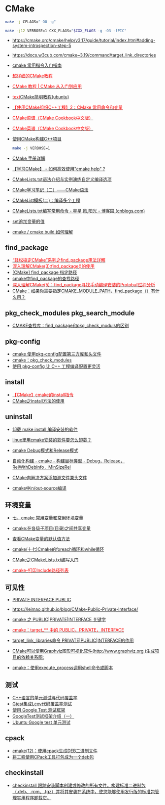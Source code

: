# CMake

```bash
make -j CFLAGS="-O0 -g"
```

```bash
make -j12 VERBOSE=1 CXX_FLAGS="$CXX_FLAGS -g -O3 -fPIC"
```

- <https://cmake.org/cmake/help/v3.17/guide/tutorial/index.html#adding-system-introspection-step-5>

- <https://docs.w3cub.com/cmake~3.19/command/target_link_directories>

- [cmake 常用指令入门指南](https://www.cnblogs.com/yinheyi/p/14968494.html)
- [<font color=Red>超详细的CMake教程</font>](https://www.cnblogs.com/ybqjymy/p/13409050.html)
- [<font color=Red>CMake 教程 | CMake 从入门到应用</font>](https://aiden-dong.github.io/2019/07/20/CMake%E6%95%99%E7%A8%8B%E4%B9%8BCMake%E4%BB%8E%E5%85%A5%E9%97%A8%E5%88%B0%E5%BA%94%E7%94%A8/)
- [<font color=Red>text</font>CMake简明教程(ubuntu)](https://www.cnblogs.com/spmt/p/12632322.html)
- [<font color=Red>【使用CMake组织C++工程】2：CMake 常用命令和变量</font>](https://elloop.github.io/tools/2016-04-10/learning-cmake-2-commands)
- [<font color=Red>CMake菜谱（CMake Cookbook中文版）</font>](http://www.mianshigee.com/tutorial/CMake-Cookbook/content-chapter1-1.1-chinese.md)
- [<font color=Red>CMake菜谱（CMake Cookbook中文版）</font>](https://www.bookstack.cn/read/CMake-Cookbook/README.md)
- [使用CMake构建C++项目 ](https://zhuanlan.zhihu.com/p/92928820)

    ```bash
    make -j VERBOSE=1
    ```

- [CMake 手册详解](https://www.cnblogs.com/lsgxeva/p/9454443.html)
- [【学习CMake】 - 如何高效使用"cmake help" ?](https://blog.csdn.net/KYJL888/article/details/100938384)
- [CMakeLists.txt语法介绍与实例演练自定义编译选项](https://blog.csdn.net/afei__/article/details/81201039)
- [CMake学习笔记（二）——CMake语法](https://blog.csdn.net/ajianyingxiaoqinghan/article/details/70230902)
- [CMakeList模板(二)：编译多个工程](https://blog.csdn.net/lianshaohua/article/details/107783811)
- [CMakeLists.txt编写常用命令 - 星星,风,阳光 - 博客园 (cnblogs.com)](https://www.cnblogs.com/xl2432/p/11225276.html)
- [set追加变量的值](https://www.cnblogs.com/xl2432/p/11225276.html#1-set%E7%9B%B4%E6%8E%A5%E8%AE%BE%E7%BD%AE%E5%8F%98%E9%87%8F%E7%9A%84%E5%80%BC)

- [cmake / cmake build 如何理解](https://blog.csdn.net/itworld123/article/details/123862402)

## find_package

- [<font color=Red>“轻松搞定CMake”系列之find_package用法详解</font>](https://blog.csdn.net/zhanghm1995/article/details/105466372)
- [<font color=Red>深入理解CMake(3):find_package()的使用</font>](https://www.jianshu.com/p/39fc5e548310)
- [[CMake] find_package 指定路径](https://blog.csdn.net/weixin_43742643/article/details/113858915)
- [cmake中find_package的查找路径](https://www.jianshu.com/p/243ff97bbbc6)
- [<font color=Red>深入理解CMake(5)：find_package寻找手动编译安装的Protobuf过程分析</font>](https://www.jianshu.com/p/5dc0b1bc5b62)
- [CMake：如果你需要指定CMAKE_MODULE_PATH，find_package（）有什么用？](https://cloud.tencent.com/developer/ask/87956)

## pkg_check_modules pkg_search_module

- [CMAKE查找库：find_package和pkg_check_moduls的区别](https://blog.csdn.net/feccc/article/details/107160668)

## pkg-config

- [cmake 使用pkg-config配置第三方库和头文件](https://blog.csdn.net/zxcasd11/article/details/104010621)
- [cmake：pkg_check_modules](https://blog.csdn.net/zhizhengguan/article/details/111826697)
- [使用 pkg-config 让 C++ 工程编译配置更灵活](https://zhuanlan.zhihu.com/p/417285806)

## install

- [<font color=Red>【CMake】cmake的install指令</font>](https://blog.csdn.net/qq_38410730/article/details/102837401)
- [CMake之install方法的使用](https://zhuanlan.zhihu.com/p/102955723)

## uninstall

- [卸载 make install 编译安装的软件](https://blog.csdn.net/reasonyuanrobot/article/details/106732047)
- [linux里用cmake安装的软件要怎么卸载？](https://www.zhihu.com/question/21203756)

- [cmake Debug模式和Release模式](https://blog.csdn.net/liujiayu2/article/details/50219377)
- [自动化构建 - cmake - 构建目标类型 - Debug，Release，RelWithDebInfo，MinSizeRel](https://blog.csdn.net/qazw9600/article/details/115267688)
- [CMake向解决方案添加源文件兼头文件](https://www.cxyzjd.com/article/weixin_30706507/96058094)
- [cmake中in/out-source编译](http://blog.sina.com.cn/s/blog_ad0672d60102zaho.html)

## 环境变量

- [七、cmake 常用变量和常用环境变量](https://www.kancloud.cn/itfanr/cmake-practice/82989)
- [cmake:在各级子项目(目录)之间共享变量](https://blog.csdn.net/10km/article/details/50508184)
- [查看CMake变量的默认值方法](https://blog.csdn.net/shawzg/article/details/108593010)
- [cmake(十七)Cmake的foreach循环和while循环](https://blog.csdn.net/wzj_110/article/details/116110014)
- [CMake之CMakeLists.txt编写入门](https://blog.csdn.net/z_h_s/article/details/50699905)

- [<font color=Red>cmake-打印Include路径列表</font>](http://qianchenglong.github.io/2015/01/29/cmake-%E6%89%93%E5%8D%B0Include%E8%B7%AF%E5%BE%84%E5%88%97%E8%A1%A8/)

## 可见性

- [PRIVATE INTERFACE PUBLIC](https://www.bookstack.cn/read/CMake-Cookbook/content-chapter1-1.8-chinese.md)
- <https://leimao.github.io/blog/CMake-Public-Private-Interface/>

- [cmake 之 PUBLIC|PRIVATE|INTERFACE 关键字](https://ravenxrz.ink/archives/e40194d1.html)
- [<font color=Red>cmake：target_** 中的 PUBLIC，PRIVATE，INTERFACE</font>](https://zhuanlan.zhihu.com/p/82244559)
- [target_link_libraries命令 PRIVATE|PUBLIC|INTERFACE的作用](https://its201.com/article/znsoft/119035578)
- [CMake可以使用Graphviz图形可视化软件(http://www.graphviz.org )生成项目的依赖关系图:](https://www.bookstack.cn/read/CMake-Cookbook/content-chapter7-7.7-chinese.md)
- [cmake：使用execute_process调用shell命令或脚本](https://blog.csdn.net/qq_28584889/article/details/97758450)

## 测试

- [C++语言的单元测试与代码覆盖率](https://paul.pub/gtest-and-coverage/)
- [Gtest集成Lcov代码覆盖率测试](https://www.codeleading.com/article/93614362313/)
- [使用 Google Test 测试框架](https://www.jianshu.com/p/2d3c2c44449a)
- [GoogleTest测试框架介绍（一）](https://liitdar.blog.csdn.net/article/details/85712973)
- [Ubuntu Google test 单元测试](https://blog.csdn.net/boy854456187/article/details/117165221)

## cpack

- [cmake(12)：使用cpack生成DEB二进制文件](https://blog.csdn.net/rangfei/article/details/122817575)
- [将工程使用CPack工具打包成为一个deb包](https://www.cnblogs.com/mxnote/articles/16816354.html)

## checkinstall

- [checkinstall 跟踪安装脚本创建或修改的所有文件，构建标准二进制包（.deb、.rpm、.tgz）并将其安装在系统中，使您能够使用发行版的标准包管理实用程序卸载它。](https://wiki.debian.org/CheckInstall)

